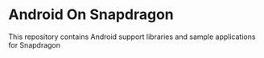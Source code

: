 # Android On Snapdragon

This repository contains Android support libraries and sample applications for Snapdragon

